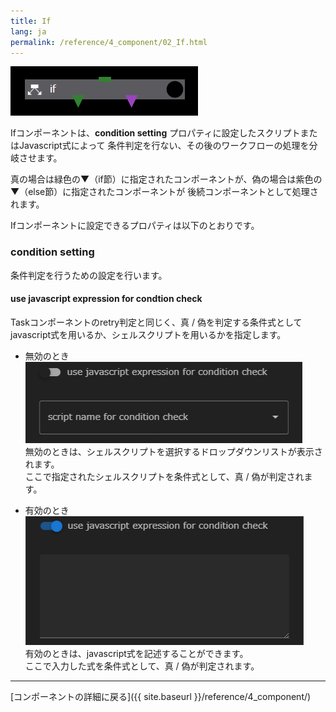 ```yaml
---
title: If
lang: ja
permalink: /reference/4_component/02_If.html
---
```


![img](./img/if.png "if")

Ifコンポーネントは、__condition setting__ プロパティに設定したスクリプトまたはJavascript式によって
条件判定を行ない、その後のワークフローの処理を分岐させます。

真の場合は緑色の▼（if節）に指定されたコンポーネントが、偽の場合は紫色の▼（else節）に指定されたコンポーネントが
後続コンポーネントとして処理されます。

Ifコンポーネントに設定できるプロパティは以下のとおりです。

### condition setting
条件判定を行うための設定を行います。

#### use javascript expression for condtion check
Taskコンポーネントのretry判定と同じく、真 / 偽を判定する条件式としてjavascript式を用いるか、シェルスクリプトを用いるかを指定します。

 - 無効のとき  
 ![img](./img/task_retry_expression_disable.png "task_retry_expression_disable")<br/>
無効のときは、シェルスクリプトを選択するドロップダウンリストが表示されます。  
ここで指定されたシェルスクリプトを条件式として、真 / 偽が判定されます。

 - 有効のとき  
![img](./img/task_retry_expression_enable.png "task_retry_expression_enable")<br/>
有効のときは、javascript式を記述することができます。  
ここで入力した式を条件式として、真 / 偽が判定されます。


--------
[コンポーネントの詳細に戻る]({{ site.baseurl }}/reference/4_component/)
